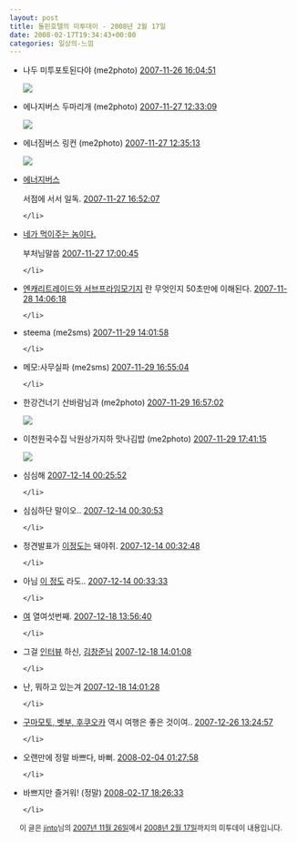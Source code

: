 ```yaml
---
layout: post
title: 돌핀호텔의 미투데이 - 2008년 2월 17일
date: 2008-02-17T19:34:43+00:00
categories: 일상의-느낌
---
```

<div class="me2day_daily_digest"><ul><li>나두 미투포토된다야 <span class="me2_tags">(me2photo)</span> <span class="datetime"><a href="http://me2day.net/jinto/2007/11/26#16:04:51" class="datetime" rel="bookmark" title="퍼머링크">2007-11-26 16:04:51</a></span>
     <p><a href="http://www.flickr.com/photos/jinto/2064539105/" target="_blank"><img src="http://farm3.static.flickr.com/2379/2064539105_df7ee8cccb_m.jpg"></a></p>
    </li>
<li>에나지버스 두마리개 <span class="me2_tags">(me2photo)</span> <span class="datetime"><a href="http://me2day.net/jinto/2007/11/27#12:33:09" class="datetime" rel="bookmark" title="퍼머링크">2007-11-27 12:33:09</a></span>
     <p><a href="http://www.flickr.com/photos/jinto/2067873474/" target="_blank"><img src="http://farm3.static.flickr.com/2022/2067873474_6dca7add56_m.jpg"></a></p>
    </li>
<li>에너짐버스 링컨 <span class="me2_tags">(me2photo)</span> <span class="datetime"><a href="http://me2day.net/jinto/2007/11/27#12:35:13" class="datetime" rel="bookmark" title="퍼머링크">2007-11-27 12:35:13</a></span>
     <p><a href="http://www.flickr.com/photos/jinto/2067878780/" target="_blank"><img src="http://farm3.static.flickr.com/2097/2067878780_967714497d_m.jpg"></a></p>
    </li>
<li><a href="http://jinto.pe.kr/soocb/924">에너지버스</a>

서점에 서서 일독. <span class="datetime"><a href="http://me2day.net/jinto/2007/11/27#16:52:07" class="datetime" rel="bookmark" title="퍼머링크">2007-11-27 16:52:07</a></span>
    
    </li>
<li><a href="http://www.flickr.com/photos/jinto/2067873474/">네가 먹이주는 놈이다.</a>

부처님말씀 <span class="datetime"><a href="http://me2day.net/jinto/2007/11/27#17:00:45" class="datetime" rel="bookmark" title="퍼머링크">2007-11-27 17:00:45</a></span>
    
    </li>
<li><a href="http://gall.dcinside.com/list.php?id=stock&no=527423&page=2&search_pos=-524507&k_type=1100&keyword=12">엔캐리트레이드와 서브프라임모기지</a>
란 무엇인지 50초만에 이해된다. <span class="datetime"><a href="http://me2day.net/jinto/2007/11/28#14:06:18" class="datetime" rel="bookmark" title="퍼머링크">2007-11-28 14:06:18</a></span>
    
    </li>
<li>steema <span class="me2_tags">(me2sms)</span> <span class="datetime"><a href="http://me2day.net/jinto/2007/11/29#14:01:58" class="datetime" rel="bookmark" title="퍼머링크">2007-11-29 14:01:58</a></span>
    
    </li>
<li>메모:사무실파 <span class="me2_tags">(me2sms)</span> <span class="datetime"><a href="http://me2day.net/jinto/2007/11/29#16:55:04" class="datetime" rel="bookmark" title="퍼머링크">2007-11-29 16:55:04</a></span>
    
    </li>
<li>한강건너기 산바람님과 <span class="me2_tags">(me2photo)</span> <span class="datetime"><a href="http://me2day.net/jinto/2007/11/29#16:57:02" class="datetime" rel="bookmark" title="퍼머링크">2007-11-29 16:57:02</a></span>
     <p><a href="http://www.flickr.com/photos/jinto/2072655657/" target="_blank"><img src="http://farm3.static.flickr.com/2276/2072655657_86335ed1a2_m.jpg"></a></p>
    </li>
<li>이천원국수집 낙원상가지하 맛나김밥 <span class="me2_tags">(me2photo)</span> <span class="datetime"><a href="http://me2day.net/jinto/2007/11/29#17:41:15" class="datetime" rel="bookmark" title="퍼머링크">2007-11-29 17:41:15</a></span>
     <p><a href="http://www.flickr.com/photos/jinto/2073497958/" target="_blank"><img src="http://farm3.static.flickr.com/2184/2073497958_8a2d6a4f99_m.jpg"></a></p>
    </li>
<li>심심해 <span class="datetime"><a href="http://me2day.net/jinto/2007/12/14#00:25:52" class="datetime" rel="bookmark" title="퍼머링크">2007-12-14 00:25:52</a></span>
    
    </li>
<li>심심하단 말이오.. <span class="datetime"><a href="http://me2day.net/jinto/2007/12/14#00:30:53" class="datetime" rel="bookmark" title="퍼머링크">2007-12-14 00:30:53</a></span>
    
    </li>
<li>정견발표가 <a href="http://me2day.net/jinto">이정도는</a>
돼야쥐. <span class="datetime"><a href="http://me2day.net/jinto/2007/12/14#00:32:48" class="datetime" rel="bookmark" title="퍼머링크">2007-12-14 00:32:48</a></span>
    
    </li>
<li>아님 <a href="http://nitenday.kr/156">이 정도</a>
라도.. <span class="datetime"><a href="http://me2day.net/jinto/2007/12/14#00:33:33" class="datetime" rel="bookmark" title="퍼머링크">2007-12-14 00:33:33</a></span>
    
    </li>
<li><a href="http://madchick.egloos.com/1683351">여</a>
열여섯번째. <span class="datetime"><a href="http://me2day.net/jinto/2007/12/18#13:56:40" class="datetime" rel="bookmark" title="퍼머링크">2007-12-18 13:56:40</a></span>
    
    </li>
<li>그걸 <a href="http://www.ibm.com/developerworks/kr/interview/2007_12_1.html">인터뷰</a>
하신, 
<a href="http://agile.egloos.com/4016656">김창준님</a> <span class="datetime"><a href="http://me2day.net/jinto/2007/12/18#14:01:08" class="datetime" rel="bookmark" title="퍼머링크">2007-12-18 14:01:08</a></span>
    
    </li>
<li>난, 뭐하고 있는겨 <span class="datetime"><a href="http://me2day.net/jinto/2007/12/18#14:01:28" class="datetime" rel="bookmark" title="퍼머링크">2007-12-18 14:01:28</a></span>
    
    </li>
<li><a href="http://jinto.pe.kr/soocb/925">구마모토, 벳부, 후쿠오카</a>
역시 여행은 좋은 것이여.. <span class="datetime"><a href="http://me2day.net/jinto/2007/12/26#13:24:57" class="datetime" rel="bookmark" title="퍼머링크">2007-12-26 13:24:57</a></span>
    
    </li>
<li>오랜만에 정말 바쁘다, 바뻐. <span class="datetime"><a href="http://me2day.net/jinto/2008/02/04#01:27:58" class="datetime" rel="bookmark" title="퍼머링크">2008-02-04 01:27:58</a></span>
    
    </li>
<li>바쁘지만 즐거워! <span class="me2_tags">(정말)</span> <span class="datetime"><a href="http://me2day.net/jinto/2008/02/17#18:26:33" class="datetime" rel="bookmark" title="퍼머링크">2008-02-17 18:26:33</a></span>
    
    </li>
</ul><p style="background:url(http://me2day.net/images/me2day_icon.gif) no-repeat right top;padding-right:25px;text-align:right; font-size: 0.9em;">이 글은 <a href="http://me2day.net/jinto">jinto</a>님의 <a href="http://me2day.net/jinto/2007/11/26">2007년 11월 26일</a>에서 <a href="http://me2day.net/jinto/2008/02/17">2008년 2월 17일</a>까지의 미투데이 내용입니다.</p></div> <!-- end of daily_digest -->

